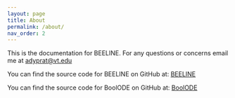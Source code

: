 ```yaml
---
layout: page
title: About
permalink: /about/
nav_order: 2
---
```


This is the documentation for BEELINE. For any questions or concerns email me at [adyprat@vt.edu](mailto:adyprat@vt.edu)

You can find the source code for BEELINE on GitHub at: [BEELINE](https://github.com/murali-group/BEELINE)

You can find the source code for BoolODE on GitHub at: [BoolODE](https://github.com/murali-group/BoolODE)

